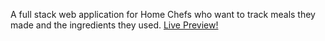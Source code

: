 A full stack web application for Home Chefs who want to track meals they made and the ingredients they used.
[Live Preview!](http://ec2-54-219-3-1.us-west-1.compute.amazonaws.com/)
